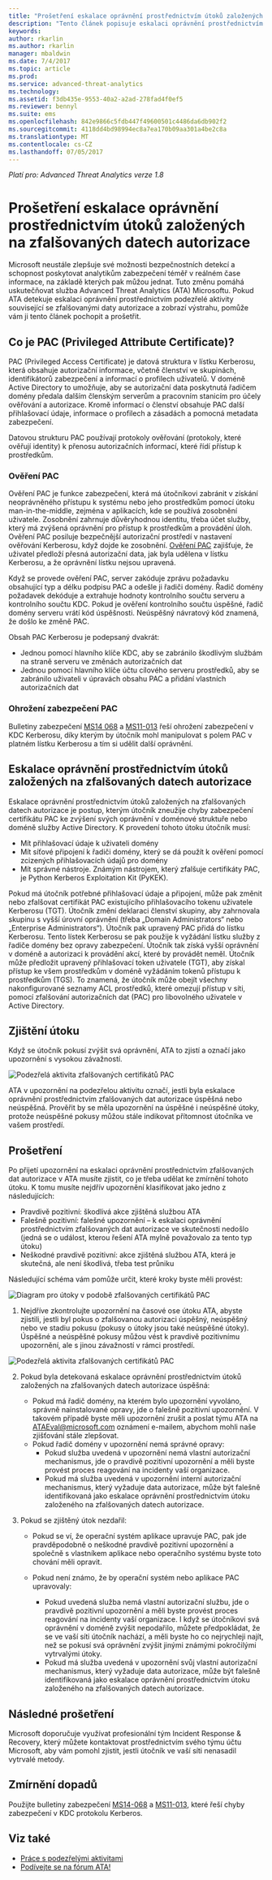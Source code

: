 ```yaml
---
title: "Prošetření eskalace oprávnění prostřednictvím útoků založených na zfalšovaných datech autorizace| Dokumentace Microsoftu"
description: "Tento článek popisuje eskalaci oprávnění prostřednictvím útoků založených na zfalšovaných datech autorizace a poskytuje pokyny k prošetření, pokud byla tato hrozba detekována ve vaší síti."
keywords: 
author: rkarlin
ms.author: rkarlin
manager: mbaldwin
ms.date: 7/4/2017
ms.topic: article
ms.prod: 
ms.service: advanced-threat-analytics
ms.technology: 
ms.assetid: f3db435e-9553-40a2-a2ad-278fad4f0ef5
ms.reviewer: bennyl
ms.suite: ems
ms.openlocfilehash: 842e9866c5fdb447f49600501c4486da6db902f2
ms.sourcegitcommit: 4118dd4bd98994ec8a7ea170b09aa301a4be2c8a
ms.translationtype: MT
ms.contentlocale: cs-CZ
ms.lasthandoff: 07/05/2017
---
```

*Platí pro: Advanced Threat Analytics verze 1.8*

# <a name="investigating-privilege-escalation-using-forged-authorization-data-attacks"></a>Prošetření eskalace oprávnění prostřednictvím útoků založených na zfalšovaných datech autorizace

Microsoft neustále zlepšuje své možnosti bezpečnostních detekcí a schopnost poskytovat analytikům zabezpečení téměř v reálném čase informace, na základě kterých pak můžou jednat. Tuto změnu pomáhá uskutečňovat služba Advanced Threat Analytics (ATA) Microsoftu. Pokud ATA detekuje eskalaci oprávnění prostřednictvím podezřelé aktivity související se zfalšovanými daty autorizace a zobrazí výstrahu, pomůže vám ji tento článek pochopit a prošetřit.

## <a name="what-is-a-privileged-attribute-certificate-pac"></a>Co je PAC (Privileged Attribute Certificate)?

PAC (Privileged Access Certificate) je datová struktura v lístku Kerberosu, která obsahuje autorizační informace, včetně členství ve skupinách, identifikátorů zabezpečení a informací o profilech uživatelů. V doméně Active Directory to umožňuje, aby se autorizační data poskytnutá řadičem domény předala dalším členským serverům a pracovním stanicím pro účely ověřování a autorizace. Kromě informací o členství obsahuje PAC další přihlašovací údaje, informace o profilech a zásadách a pomocná metadata zabezpečení. 

Datovou strukturu PAC používají protokoly ověřování (protokoly, které ověřují identity) k přenosu autorizačních informací, které řídí přístup k prostředkům.

### <a name="pac-validation"></a>Ověření PAC

Ověření PAC je funkce zabezpečení, která má útočníkovi zabránit v získání neoprávněného přístupu k systému nebo jeho prostředkům pomocí útoku man-in-the-middle, zejména v aplikacích, kde se používá zosobnění uživatele. Zosobnění zahrnuje důvěryhodnou identitu, třeba účet služby, který má zvýšená oprávnění pro přístup k prostředkům a provádění úloh. Ověření PAC posiluje bezpečnější autorizační prostředí v nastavení ověřování Kerberosu, když dojde ke zosobnění. [Ověření PAC](https://blogs.msdn.microsoft.com/openspecification/2009/04/24/understanding-microsoft-kerberos-pac-validation/) zajišťuje, že uživatel předloží přesná autorizační data, jak byla udělena v lístku Kerberosu, a že oprávnění lístku nejsou upravená.

Když se provede ověření PAC, server zakóduje zprávu požadavku obsahující typ a délku podpisu PAC a odešle ji řadiči domény. Řadič domény požadavek dekóduje a extrahuje hodnoty kontrolního součtu serveru a kontrolního součtu KDC. Pokud je ověření kontrolního součtu úspěšné, řadič domény serveru vrátí kód úspěšnosti. Neúspěšný návratový kód znamená, že došlo ke změně PAC. 

Obsah PAC Kerberosu je podepsaný dvakrát: 
- Jednou pomocí hlavního klíče KDC, aby se zabránilo škodlivým službám na straně serveru ve změnách autorizačních dat
- Jednou pomocí hlavního klíče účtu cílového serveru prostředků, aby se zabránilo uživateli v úpravách obsahu PAC a přidání vlastních autorizačních dat

### <a name="pac-vulnerability"></a>Ohrožení zabezpečení PAC
Bulletiny zabezpečení [MS14 068](https://technet.microsoft.com/library/security/MS14-068.aspx) a [MS11-013](https://technet.microsoft.com/library/security/ms11-013.aspx) řeší ohrožení zabezpečení v KDC Kerberosu, díky kterým by útočník mohl manipulovat s polem PAC v platném lístku Kerberosu a tím si udělit další oprávnění.

## <a name="privilege-escalation-using-forged-authorization-data-attack"></a>Eskalace oprávnění prostřednictvím útoků založených na zfalšovaných datech autorizace

Eskalace oprávnění prostřednictvím útoků založených na zfalšovaných datech autorizace je postup, kterým útočník zneužije chyby zabezpečení certifikátu PAC ke zvýšení svých oprávnění v doménové struktuře nebo doméně služby Active Directory. K provedení tohoto útoku útočník musí:
-   Mít přihlašovací údaje k uživateli domény
-   Mít síťové připojení k řadiči domény, který se dá použít k ověření pomocí zcizených přihlašovacích údajů pro domény
-   Mít správné nástroje. Známým nástrojem, který zfalšuje certifikáty PAC, je Python Kerberos Exploitation Kit (PyKEK).

Pokud má útočník potřebné přihlašovací údaje a připojení, může pak změnit nebo zfalšovat certifikát PAC existujícího přihlašovacího tokenu uživatele Kerberosu (TGT). Útočník změní deklaraci členství skupiny, aby zahrnovala skupinu s vyšší úrovní oprávnění (třeba „Domain Administrators“ nebo „Enterprise Administrators“). Útočník pak upravený PAC přidá do lístku Kerberosu. Tento lístek Kerberosu se pak použije k vyžádání lístku služby z řadiče domény bez opravy zabezpečení. Útočník tak získá vyšší oprávnění v doméně a autorizaci k provádění akcí, které by provádět neměl. Útočník může předložit upravený přihlašovací token uživatele (TGT), aby získal přístup ke všem prostředkům v doméně vyžádáním tokenů přístupu k prostředkům (TGS). To znamená, že útočník může obejít všechny nakonfigurované seznamy ACL prostředků, které omezují přístup v síti, pomocí zfalšování autorizačních dat (PAC) pro libovolného uživatele v Active Directory.

## <a name="discovering-the-attack"></a>Zjištění útoku
Když se útočník pokusí zvýšit svá oprávnění, ATA to zjistí a označí jako upozornění s vysokou závažností.

![Podezřelá aktivita zfalšovaných certifikátů PAC](./media/forged-pac.png)

ATA v upozornění na podezřelou aktivitu označí, jestli byla eskalace oprávnění prostřednictvím zfalšovaných dat autorizace úspěšná nebo neúspěšná. Prověřit by se měla upozornění na úspěšné i neúspěšné útoky, protože neúspěšné pokusy můžou stále indikovat přítomnost útočníka ve vašem prostředí.

## <a name="investigating"></a>Prošetření
Po přijetí upozornění na eskalaci oprávnění prostřednictvím zfalšovaných dat autorizace v ATA musíte zjistit, co je třeba udělat ke zmírnění tohoto útoku. K tomu musíte nejdřív upozornění klasifikovat jako jedno z následujících: 
-   Pravdivě pozitivní: škodlivá akce zjištěná službou ATA
-   Falešně pozitivní: falešné upozornění – k eskalaci oprávnění prostřednictvím zfalšovaných dat autorizace ve skutečnosti nedošlo (jedná se o událost, kterou řešení ATA mylně považovalo za tento typ útoku)
-   Neškodné pravdivě pozitivní: akce zjištěná službou ATA, která je skutečná, ale není škodlivá, třeba test průniku

Následující schéma vám pomůže určit, které kroky byste měli provést:

![Diagram pro útoky v podobě zfalšovaných certifikátů PAC](./media/forged-pac-diagram.png)

1. Nejdříve zkontrolujte upozornění na časové ose útoku ATA, abyste zjistili, jestli byl pokus o zfalšovanou autorizaci úspěšný, neúspěšný nebo ve stadiu pokusu (pokusy o útoky jsou také neúspěšné útoky). Úspěšné a neúspěšné pokusy můžou vést k pravdivě pozitivnímu upozornění, ale s jinou závažností v rámci prostředí.
 
 ![Podezřelá aktivita zfalšovaných certifikátů PAC](./media/forged-pac-sa.png)


2.  Pokud byla detekovaná eskalace oprávnění prostřednictvím útoků založených na zfalšovaných datech autorizace úspěšná:
    -   Pokud má řadič domény, na kterém bylo upozornění vyvoláno, správně nainstalované opravy, jde o falešně pozitivní upozornění. V takovém případě byste měli upozornění zrušit a poslat týmu ATA na ATAEval@microsoft.com oznámení e-mailem, abychom mohli naše zjišťování stále zlepšovat. 
    -   Pokud řadič domény v upozornění nemá správné opravy:
        -   Pokud služba uvedená v upozornění nemá vlastní autorizační mechanismus, jde o pravdivě pozitivní upozornění a měli byste provést proces reagování na incidenty vaší organizace. 
        -   Pokud má služba uvedená v upozornění interní autorizační mechanismus, který vyžaduje data autorizace, může být falešně identifikovaná jako eskalace oprávnění prostřednictvím útoku založeného na zfalšovaných datech autorizace. 

3.  Pokud se zjištěný útok nezdařil:
    -   Pokud se ví, že operační systém aplikace upravuje PAC, pak jde pravděpodobně o neškodné pravdivě pozitivní upozornění a společně s vlastníkem aplikace nebo operačního systému byste toto chování měli opravit.

    -   Pokud není známo, že by operační systém nebo aplikace PAC upravovaly: 

        -   Pokud uvedená služba nemá vlastní autorizační službu, jde o pravdivě pozitivní upozornění a měli byste provést proces reagování na incidenty vaší organizace. I když se útočníkovi svá oprávnění v doméně zvýšit nepodařilo, můžete předpokládat, že se ve vaší síti útočník nachází, a měli byste ho co nejrychleji najít, než se pokusí svá oprávnění zvýšit jinými známými pokročilými vytrvalými útoky. 
        -   Pokud má služba uvedená v upozornění svůj vlastní autorizační mechanismus, který vyžaduje data autorizace, může být falešně identifikovaná jako eskalace oprávnění prostřednictvím útoku založeného na zfalšovaných datech autorizace.

## <a name="post-investigation"></a>Následné prošetření
Microsoft doporučuje využívat profesionální tým Incident Response & Recovery, který můžete kontaktovat prostřednictvím svého týmu účtu Microsoft, aby vám pomohl zjistit, jestli útočník ve vaší síti nenasadil vytrvalé metody.


## <a name="mitigation"></a>Zmírnění dopadů

Použijte bulletiny zabezpečení [MS14-068](https://technet.microsoft.com/library/security/MS14-068.aspx) a [MS11-013](https://technet.microsoft.com/library/security/ms11-013.aspx), které řeší chyby zabezpečení v KDC protokolu Kerberos. 


## <a name="see-also"></a>Viz také
- [Práce s podezřelými aktivitami](working-with-suspicious-activities.md)
- [Podívejte se na fórum ATA!](https://social.technet.microsoft.com/Forums/security/home?forum=mata)
